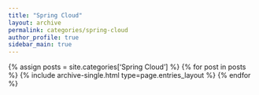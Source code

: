 ```yaml
---
title: "Spring Cloud"
layout: archive
permalink: categories/spring-cloud
author_profile: true
sidebar_main: true
---
```


{% assign posts = site.categories[‘Spring Cloud’]  %}
{% for post in posts %} {% include archive-single.html type=page.entries_layout %} {% endfor %}